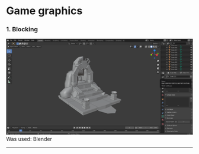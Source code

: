 # Game graphics
### 1. Blocking
![Blocking](1.%20screenshots/1.png "Blocking")
Was used: Blender
***